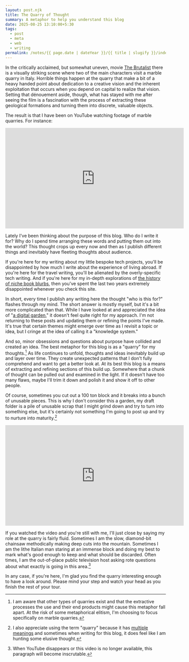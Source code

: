 ```yaml
---
layout: post.njk
title: The Quarry of Thought
summary: A metaphor to help you understand this blog
date: 2025-08-25 13:10:00+5:30
tags:
  - post
  - meta
  - web
  - writing
permalink: /notes/{{ page.date | dateYear }}/{{ title | slugify }}/index.html
---
```


In the critically acclaimed, but somewhat uneven, movie [The Brutalist](https://en.wikipedia.org/wiki/The_Brutalist) there is a visually striking scene where two of the main characters visit a marble quarry in Italy. Horrible things happen at the quarry that make a bit of a heavy handed point about dedication to a creative vision and the inherent exploitation that occurs when you depend on capital to realize that vision. Setting that dénouement aside, though, what has stayed with me after seeing the film is a fascination with the process of extracting these geological formations and turning them into discrete, valuable objects.

The result is that I have been on YouTube watching footage of marble quarries. For instance:
<p><iframe width="560" height="315" src="https://www.youtube.com/embed/KXmNI1-4ydk" frameborder="0" allow="accelerometer; autoplay; encrypted-media; gyroscope; picture-in-picture" allowfullscreen style="display: block; margin-left: auto; margin-right: auto;	margin-bottom: 1.0em;"></iframe></p>

Lately I've been thinking about the purpose of this blog. Who do I write it for? Why do I spend time arranging these words and putting them out into the world? This thought crops up every now and then as I publish different things and inevitably have fleeting thoughts about audience.

If you're here for my writing about my little bespoke tech projects, you'll be disappointed by how much I write about the experience of living abroad. If you're here for the travel writing, you'll be alienated by the overly-specific tech writing. And if you're here for my in-depth explorations of [the history of niche book blurbs](https://cyberb.space/notes/2023/as-good-a-blog-as-any/), then you've spent the last two years extremely disappointed whenever you check this site.

In short, every time I publish any writing here the thought "who is this for?" flashes through my mind. The short answer is mostly myself, but it's a bit more complicated than that. While I have looked at and appreciated the idea of "[a digital garden](https://maggieappleton.com/garden-history)," it doesn't feel quite right for my approach. I'm not returning to these posts and updating them or refining the points I've made. It's true that certain themes might emerge over time as I revisit a topic or idea, but I cringe at the idea of calling it a "knowledge system."

And so, minor obsessions and questions about purpose have collided and created an idea. The best metaphor for this blog is as a "quarry" for my thoughts.[^1] As life continues to unfold, thoughts and ideas inevitably build up and layer over time. They create unexpected patterns that I don't fully comprehend and want to get a better look at. At its best this blog is a means of extracting and refining sections of this build up. Somewhere that a chunk of thought can be pulled out and examined in the light. If it doesn't have too many flaws, maybe I'll trim it down and polish it and show it off to other people.

Of course, sometimes you cut out a 100 ton block and it breaks into a bunch of unusable pieces. This is why I don't consider this a garden, my draft folder is a pile of unusable scrap that I might grind down and try to turn into something else, but it's certainly not something I'm going to post up and try to nurture into maturity.[^2]

<p><iframe width="560" height="315" src="https://www.youtube.com/embed/5CkNzte-tZQ" frameborder="0" allow="accelerometer; autoplay; encrypted-media; gyroscope; picture-in-picture" allowfullscreen style="display: block; margin-left: auto; margin-right: auto;	margin-bottom: 1.0em;"></iframe></p>

If you watched the video and you're still with me, I'll just close by saying my role at the quarry is fairly fluid. Sometimes I am the slow, diamond-bit chainsaw methodically making deep cuts into the mountain. Sometimes I am the lithe Italian man staring at an immense block and doing my best to mark what's good enough to keep and what should be discarded. Often times, I am the out-of-place public television host asking rote questions about what exactly is going in this area.[^3]

In any case, if you're here, I'm glad you find the quarry interesting enough to have a look around. Please mind your step and watch your head as you finish the rest of your tour.

[^1]: I am aware that other types of quarries exist and that the extractive processes the use and their end products might cause this metaphor fall apart. At the risk of some metaphorical elitism, I'm choosing to focus specifically on marble quarries.
[^2]: I also appreciate using the term "quarry" because it has [multiple meanings](https://www.merriam-webster.com/dictionary/quarry) and sometimes when writing for this blog, it does feel like I am hunting some elusive thought.
[^3]: When YouTube disappears or this video is no longer available, this paragraph will become inscrutable.
